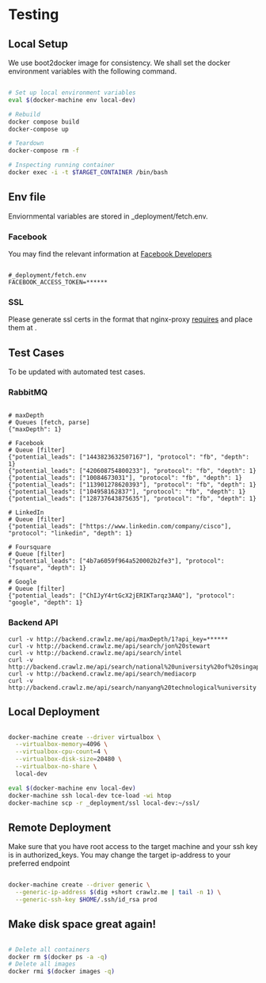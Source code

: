# Testing

## Local Setup

We use boot2docker image for consistency. We shall set the docker environment variables with the following command.

```sh

# Set up local environment variables
eval $(docker-machine env local-dev)

# Rebuild
docker compose build
docker-compose up

# Teardown
docker-compose rm -f

# Inspecting running container
docker exec -i -t $TARGET_CONTAINER /bin/bash

```

## Env file

Enviornmental variables are stored in _deployment/fetch.env.

### Facebook

You may find the relevant information at [Facebook Developers](https://developers.facebook.com/tools/accesstoken/)

```

#_deployment/fetch.env
FACEBOOK_ACCESS_TOKEN=******

```

### SSL

Please generate ssl certs in the format that nginx-proxy [requires](https://github.com/jwilder/nginx-proxy#ssl-support) and place them at .

## Test Cases

To be updated with automated test cases.

### RabbitMQ

```

# maxDepth
# Queues [fetch, parse]
{"maxDepth": 1}

# Facebook
# Queue [filter]
{"potential_leads": ["1443823632507167"], "protocol": "fb", "depth": 1}
{"potential_leads": ["420608754800233"], "protocol": "fb", "depth": 1}
{"potential_leads": ["10084673031"], "protocol": "fb", "depth": 1}
{"potential_leads": ["113901278620393"], "protocol": "fb", "depth": 1}
{"potential_leads": ["104958162837"], "protocol": "fb", "depth": 1}
{"potential_leads": ["128737643875635"], "protocol": "fb", "depth": 1}

# LinkedIn
# Queue [filter]
{"potential_leads": ["https://www.linkedin.com/company/cisco"], "protocol": "linkedin", "depth": 1}

# Foursquare
# Queue [filter]
{"potential_leads": ["4b7a6059f964a520002b2fe3"], "protocol": "fsquare", "depth": 1}

# Google
# Queue [filter]
{"potential_leads": ["ChIJyY4rtGcX2jERIKTarqz3AAQ"], "protocol": "google", "depth": 1}

```

### Backend API

```
curl -v http://backend.crawlz.me/api/maxDepth/1?api_key=******
curl -v http://backend.crawlz.me/api/search/jon%20stewart
curl -v http://backend.crawlz.me/api/search/intel
curl -v http://backend.crawlz.me/api/search/national%20university%20of%20singapore
curl -v http://backend.crawlz.me/api/search/mediacorp
curl -v http://backend.crawlz.me/api/search/nanyang%20technological%university
```

## Local Deployment

```sh

docker-machine create --driver virtualbox \
  --virtualbox-memory=4096 \
  --virtualbox-cpu-count=4 \
  --virtualbox-disk-size=20480 \
  --virtualbox-no-share \
  local-dev

eval $(docker-machine env local-dev)
docker-machine ssh local-dev tce-load -wi htop
docker-machine scp -r _deployment/ssl local-dev:~/ssl/

```

## Remote Deployment

Make sure that you have root access to the target machine and your ssh key is in authorized_keys. You may change the target ip-address to your preferred endpoint

```sh

docker-machine create --driver generic \
  --generic-ip-address $(dig +short crawlz.me | tail -n 1) \
  --generic-ssh-key $HOME/.ssh/id_rsa prod

```


## Make disk space great again!

```sh

# Delete all containers
docker rm $(docker ps -a -q)
# Delete all images
docker rmi $(docker images -q)

```
